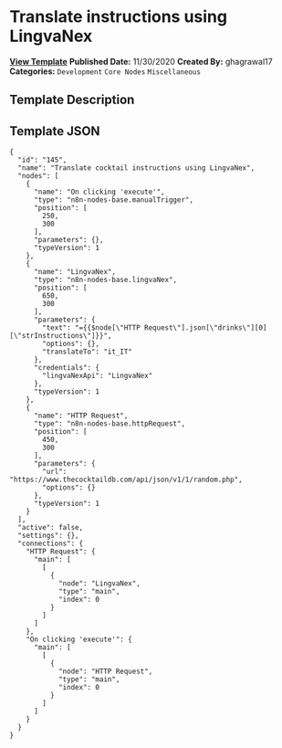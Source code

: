 # Translate instructions using LingvaNex

**[View Template](https://n8n.io/workflows/797-/)**  **Published Date:** 11/30/2020  **Created By:** ghagrawal17  **Categories:** `Development` `Core Nodes` `Miscellaneous`  

## Template Description



## Template JSON

```
{
  "id": "145",
  "name": "Translate cocktail instructions using LingvaNex",
  "nodes": [
    {
      "name": "On clicking 'execute'",
      "type": "n8n-nodes-base.manualTrigger",
      "position": [
        250,
        300
      ],
      "parameters": {},
      "typeVersion": 1
    },
    {
      "name": "LingvaNex",
      "type": "n8n-nodes-base.lingvaNex",
      "position": [
        650,
        300
      ],
      "parameters": {
        "text": "={{$node[\"HTTP Request\"].json[\"drinks\"][0][\"strInstructions\"]}}",
        "options": {},
        "translateTo": "it_IT"
      },
      "credentials": {
        "lingvaNexApi": "LingvaNex"
      },
      "typeVersion": 1
    },
    {
      "name": "HTTP Request",
      "type": "n8n-nodes-base.httpRequest",
      "position": [
        450,
        300
      ],
      "parameters": {
        "url": "https://www.thecocktaildb.com/api/json/v1/1/random.php",
        "options": {}
      },
      "typeVersion": 1
    }
  ],
  "active": false,
  "settings": {},
  "connections": {
    "HTTP Request": {
      "main": [
        [
          {
            "node": "LingvaNex",
            "type": "main",
            "index": 0
          }
        ]
      ]
    },
    "On clicking 'execute'": {
      "main": [
        [
          {
            "node": "HTTP Request",
            "type": "main",
            "index": 0
          }
        ]
      ]
    }
  }
}
```
